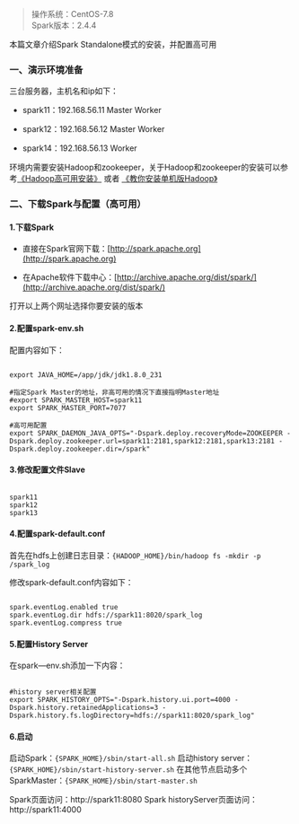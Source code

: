 > 操作系统：CentOS-7.8  
> Spark版本：2.4.4

本篇文章介绍Spark Standalone模式的安装，并配置高可用

### 一、演示环境准备

三台服务器，主机名和ip如下：

* spark11：192.168.56.11 Master Worker

* spark12：192.168.56.12 Master Worker

* spark14：192.168.56.13 Worker

环境内需要安装Hadoop和zookeeper，关于Hadoop和zookeeper的安装可以参考[《Hadoop高可用安装》](https://mp.weixin.qq.com/s?__biz=MzIzNjUwMTcyMA==&mid=2247483968&idx=1&sn=0c9bbe1bdf51dad53ee78c9fd4ded4b3&chksm=e8d7adf7dfa024e1ab0bc73cc032f8a75cf9eed1fa8b05bfbdec388dd37b914b6f7d5cc00737&token=312074909&lang=zh_CN#rd) 或者 [《教你安装单机版Hadoop》](https://mp.weixin.qq.com/s?__biz=MzIzNjUwMTcyMA==&mid=2247483865&idx=2&sn=111833a442ffdcbd19b653e2c068c69a&chksm=e8d7ae6edfa02778694e125cbd3b065b55e67c006f31db165823503c4a5c67c215c01062cae7&token=312074909&lang=zh_CN#rd)

### 二、下载Spark与配置（高可用）

#### 1.下载Spark

* 直接在Spark官网下载：[http://spark.apache.org](http://spark.apache.org)

* 在Apache软件下载中心：[http://archive.apache.org/dist/spark/](http://archive.apache.org/dist/spark/)

打开以上两个网址选择你要安装的版本

#### 2.配置spark-env.sh

配置内容如下：

```

export JAVA_HOME=/app/jdk/jdk1.8.0_231

#指定Spark Master的地址，非高可用的情况下直接指明Master地址
#export SPARK_MASTER_HOST=spark11
export SPARK_MASTER_PORT=7077

#高可用配置
export SPARK_DAEMON_JAVA_OPTS="-Dspark.deploy.recoveryMode=ZOOKEEPER -Dspark.deploy.zookeeper.url=spark11:2181,spark12:2181,spark13:2181 -Dspark.deploy.zookeeper.dir=/spark"

```

#### 3.修改配置文件Slave

```

spark11
spark12
spark13

```

#### 4.配置spark-default.conf

首先在hdfs上创建日志目录：`{HADOOP_HOME}/bin/hadoop fs -mkdir -p /spark_log`

修改spark-default.conf内容如下：

```

spark.eventLog.enabled true
spark.eventLog.dir hdfs://spark11:8020/spark_log
spark.eventLog.compress true

```

#### 5.配置History Server

在spark—env.sh添加一下内容：

```

#history server相关配置
export SPARK_HISTORY_OPTS="-Dspark.history.ui.port=4000 -Dspark.history.retainedApplications=3 -Dspark.history.fs.logDirectory=hdfs://spark11:8020/spark_log"

```

#### 6.启动

启动Spark：`{SPARK_HOME}/sbin/start-all.sh`
启动history server：`{SPARK_HOME}/sbin/start-history-server.sh`
在其他节点启动多个SparkMaster：`{SPARK_HOME}/sbin/start-master.sh`

Spark页面访问：http://spark11:8080
Spark historyServer页面访问：http://spark11:4000

